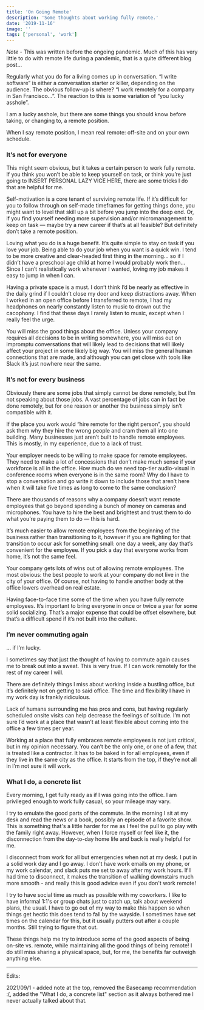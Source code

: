 ```yaml
---
title: 'On Going Remote'
description: 'Some thoughts about working fully remote.'
date: '2019-11-16'
image: ''
tags: ['personal', 'work']
---
```


*Note* - This was written before the ongoing pandemic. Much of this has very little to do with remote life during a pandemic, that is a quite different blog post...

Regularly what you do for a living comes up in conversation. “I write software” is either a conversation starter or killer, depending on the audience. The obvious follow-up is where? “I work remotely for a company in San Francisco...”. The reaction to this is some variation of “you lucky asshole”.

I am a lucky asshole, but there are some things you should know before taking, or changing to, a remote position.

When I say remote position, I mean real remote: off-site and on your own schedule.

### It’s not for everyone

This might seem obvious, but it takes a certain person to work fully remote. If you think you won’t be able to keep yourself on task, or think you’re just going to INSERT PERSONAL LAZY VICE HERE, there are some tricks I do that are helpful for me.

Self-motivation is a core tenant of surviving remote life. If it’s difficult for you to follow through on self-made timeframes for getting things done, you might want to level that skill up a bit before you jump into the deep end. Or, if you find yourself needing more supervision and/or micromanagement to keep on task — maybe try a new career if that’s at all feasible? But definitely don’t take a remote position.

Loving what you do is a huge benefit. It’s quite simple to stay on task if you love your job. Being able to do your job when you want is a quick win. I tend to be more creative and clear-headed first thing in the morning... so if I didn’t have a preschool age child at home I would probably work then... Since I can’t realistically work whenever I wanted, loving my job makes it easy to jump in when I can.

Having a private space is a must. I don’t think I’d be nearly as effective in the daily grind if I couldn’t close my door and keep distractions away. When I worked in an open office before I transferred to remote, I had my headphones on nearly constantly listen to music to drown out the cacophony. I find that these days I rarely listen to music, except when I really feel the urge.

You will miss the good things about the office. Unless your company requires all decisions to be in writing somewhere, you will miss out on impromptu conversations that will likely lead to decisions that will likely affect your project in some likely big way. You will miss the general human connections that are made, and although you can get close with tools like Slack it’s just nowhere near the same.

### It’s not for every business

Obviously there are some jobs that simply cannot be done remotely, but I’m not speaking about those jobs. A vast percentage of jobs can in fact be done remotely, but for one reason or another the business simply isn’t compatible with it.

If the place you work would “hire remote for the right person”, you should ask them why they hire the wrong people and cram them all into one building. Many businesses just aren’t built to handle remote employees. This is mostly, in my experience, due to a lack of trust.

Your employer needs to be willing to make space for remote employees. They need to make a lot of concessions that don’t make much sense if your workforce is all in the office. How much do we need top-tier audio-visual in conference rooms when everyone is in the same room? Why do I have to stop a conversation and go write it down to include those that aren’t here when it will take five times as long to come to the same conclusion?

There are thousands of reasons why a company doesn’t want remote employees that go beyond spending a bunch of money on cameras and microphones. You have to hire the best and brightest and trust them to do what you’re paying them to do — this is hard.

It’s much easier to allow remote employees from the beginning of the business rather than transitioning to it, however if you are fighting for that transition to occur ask for something small: one day a week, any day that’s convenient for the employee. If you pick a day that everyone works from home, it’s not the same feel.

Your company gets lots of wins out of allowing remote employees. The most obvious: the best people to work at your company do not live in the city of your office. Of course, not having to handle another body at the office lowers overhead on real estate.

Having face-to-face time some of the time when you have fully remote employees. It’s important to bring everyone in once or twice a year for some solid socializing. That’s a major expense that could be offset elsewhere, but that’s a difficult spend if it’s not built into the culture.

### I’m never commuting again

... if I’m lucky.

I sometimes say that just the thought of having to commute again causes me to break out into a sweat. This is very true. If I can work remotely for the rest of my career I will.

There are definitely things I miss about working inside a bustling office, but it’s definitely not on getting to said office. The time and flexibility I have in my work day is frankly ridiculous.

Lack of humans surrounding me has pros and cons, but having regularly scheduled onsite visits can help decrease the feelings of solitude. I’m not sure I’d work at a place that wasn’t at least flexible about coming into the office a few times per year.

Working at a place that fully embraces remote employees is not just critical, but in my opinion necessary. You can’t be the only one, or one of a few, that is treated like a contractor. It has to be baked in for all employees, even if they live in the same city as the office. It starts from the top, if they’re not all in I’m not sure it will work.

### What I do, a concrete list

Every morning, I get fully ready as if I was going into the office. I am privileged enough to work fully casual, so your mileage may vary.

I try to emulate the good parts of the commute. In the morning I sit at my desk and read the news or a book, possibly an episode of a favorite show. This is something that's a little harder for me as I feel the pull to go play with the family right away. However, when I force myself or feel like it, the disconnection from the day-to-day home life and back is really helpful for me.

I disconnect from work for all but emergencies when not at my desk. I put in a solid work day and I go away. I don't have work emails on my phone, or my work calendar, and slack puts me set to away after my work hours. If I had time to disconnect, it makes the transition of walking downstairs much more smooth - and really this is good advice even if you don't work remote!

I try to have social time as much as possible with my coworkers. I like to have informal 1:1's or group chats just to catch up, talk about weekend plans, the usual. I have to go out of my way to make this happen so when things get hectic this does tend to fall by the wayside. I sometimes have set times on the calendar for this, but it usually putters out after a couple months. Still trying to figure that out.

These things help me try to introduce some of the good aspects of being on-site vs. remote, while maintaining all the good things of being remote! I do still miss sharing a physical space, but, for me, the benefits far outweigh anything else.

***

Edits:

2021/09/1 - added note at the top, removed the Basecamp recommendation :(, added the "What I do, a concrete list" section as it always bothered me I never actually talked about that.

